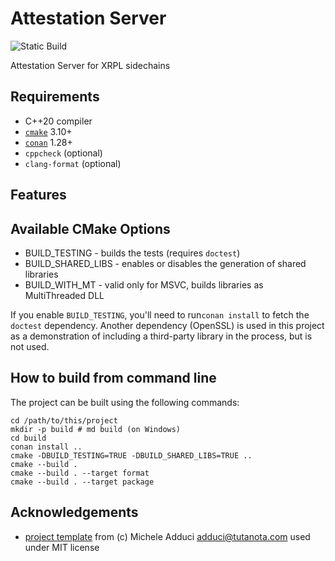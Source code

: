 # Attestation Server

![Static Build](https://github.com/greg7mdp/attestation_server/workflows/Build/badge.svg)

Attestation Server for XRPL sidechains

## Requirements

* C++20 compiler 
* [`cmake`](https://cmake.org) 3.10+
* [`conan`](https://conan.io) 1.28+ 
* `cppcheck` (optional)
* `clang-format` (optional)

## Features



## Available CMake Options

* BUILD_TESTING     - builds the tests (requires `doctest`)
* BUILD_SHARED_LIBS - enables or disables the generation of shared libraries
* BUILD_WITH_MT - valid only for MSVC, builds libraries as MultiThreaded DLL

If you enable `BUILD_TESTING`, you'll need to run`conan install` to fetch the `doctest` dependency. Another dependency (OpenSSL) is used in this project as a demonstration of including a third-party library in the process, but is not used.

## How to build from command line

The project can be built using the following commands:

```shell
cd /path/to/this/project
mkdir -p build # md build (on Windows)
cd build
conan install ..
cmake -DBUILD_TESTING=TRUE -DBUILD_SHARED_LIBS=TRUE ..
cmake --build .
cmake --build . --target format
cmake --build . --target package
```

## Acknowledgements

- [project template](https://github.com/madduci/moderncpp-project-template/blob/master/CMakeLists.txt) from (c) Michele Adduci <adduci@tutanota.com> used under MIT license
